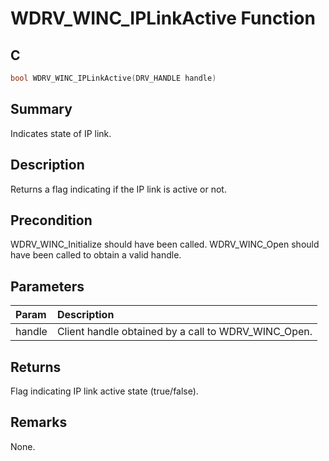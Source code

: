 # WDRV_WINC_IPLinkActive Function

## C

```c
bool WDRV_WINC_IPLinkActive(DRV_HANDLE handle)
```

## Summary

Indicates state of IP link.  

## Description

Returns a flag indicating if the IP link is active or not.

## Precondition

WDRV_WINC_Initialize should have been called. WDRV_WINC_Open should have been called to obtain a valid handle.  

## Parameters

| Param | Description |
|:----- |:----------- |
| handle | Client handle obtained by a call to WDRV_WINC_Open.  

## Returns

Flag indicating IP link active state (true/false).  

## Remarks

None.  


